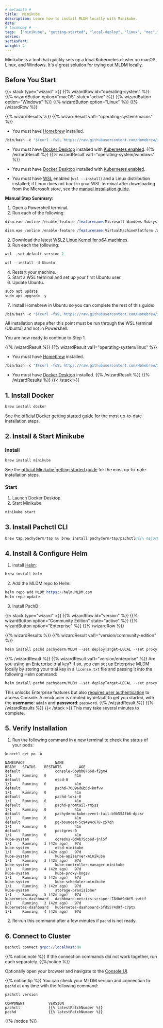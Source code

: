```yaml
---
# metadata # 
title:  Minikube 
description: Learn how to install MLDM locally with Minikube.
date: 
# taxonomy #
tags:  ["minikube", "getting-started", "local-deploy", "linux", "mac","windows"]
series: 
seriesPart: 
weight: 2
---
```


Minikube is a tool that quickly sets up a local Kubernetes cluster on macOS, Linux, and Windows. It's a great solution for trying out MLDM locally.

## Before You Start

{{< stack type="wizard" >}}
 {{% wizardRow id="operating-system" %}}
  {{% wizardButton option="macOS" state="active" %}}
  {{% wizardButton option="Windows" %}}
  {{% wizardButton option="Linux" %}}
 {{% /wizardRow %}}

{{% wizardResults %}}
 {{% wizardResult val1="operating-system/macos" %}}
  - You must have [Homebrew](https://brew.sh/) installed. 
```s
/bin/bash -c "$(curl -fsSL https://raw.githubusercontent.com/Homebrew/install/HEAD/install.sh)"
```
  - You must have [Docker Desktop](https://www.docker.com/) installed with [Kubernetes enabled](https://docs.docker.com/desktop/kubernetes/).
 {{% /wizardResult %}}
 {{% wizardResult val1="operating-system/windows" %}}

 - You must have [Docker Desktop](https://www.docker.com/) installed with [Kubernetes enabled](https://docs.docker.com/desktop/kubernetes/). 
 - You must have [WSL](https://learn.microsoft.com/en-us/windows/wsl/install) enabled (`wsl --install`) and a Linux distribution installed; if Linux does not boot in your WSL terminal after downloading from the Microsoft store, see the [manual installation guide](https://learn.microsoft.com/en-us/windows/wsl/install-manual).


**Manual Step Summary**:

1. Open a Powershell terminal.
2. Run each of the following:

```s
dism.exe /online /enable-feature /featurename:Microsoft-Windows-Subsystem-Linux /all /norestart

dism.exe /online /enable-feature /featurename:VirtualMachinePlatform /all /norestart
```
2. Download the latest [WSL2 Linux Kernel for x64 machines](https://wslstorestorage.blob.core.windows.net/wslblob/wsl_update_x64.msi).
3. Run each the following:
```s
wsl --set-default-version 2

wsl --install -d Ubuntu 
```
4. Restart your machine.
5. Start a WSL terminal and set up your first Ubuntu user.
6. Update Ubuntu.
```s
sudo apt update
sudo apt upgrade -y
```
7. Install Homebrew in Ubuntu so you can complete the rest of this guide:
```s
/bin/bash -c "$(curl -fsSL https://raw.githubusercontent.com/Homebrew/install/HEAD/install.sh)"
```
All installation steps after this point must be run through the WSL terminal (Ubuntu) and not in Powershell. 

You are now ready to continue to Step 1.

 {{% /wizardResult %}}
 {{% wizardResult val1="operating-system/linux" %}}
  - You must have [Homebrew](https://brew.sh/) installed. 
```s
/bin/bash -c "$(curl -fsSL https://raw.githubusercontent.com/Homebrew/install/HEAD/install.sh)"
```
  - You must have [Docker Desktop](https://www.docker.com/) installed.
 {{% /wizardResult %}}
{{% /wizardResults %}}
{{< /stack >}}

## 1. Install Docker 

```s
brew install docker
```
See the [official Docker getting started guide](https://docs.docker.com/get-started/) for the most up-to-date installation steps.

## 2. Install & Start Minikube 


### Install


```s
brew install minikube
```
See the [official Minikube getting started guide](https://minikube.sigs.k8s.io/docs/start/) for the most up-to-date installation steps.

### Start 

1. Launch Docker Desktop.
2. Start Minikube: 
```s
minikube start
```

## 3. Install Pachctl CLI 

```s
brew tap pachyderm/tap && brew install pachyderm/tap/pachctl@{{% majorMinorNumber %}}  
```

## 4. Install & Configure Helm

1. Install [Helm](https://helm.sh/docs/intro/install/):
```s
brew install helm
```
2. Add the MLDM repo to Helm:
```s
helm repo add MLDM https://helm.MLDM.com  
helm repo update  
```
3. Install PachD: 

{{< stack type="wizard" >}}
 {{% wizardRow id="version" %}}
  {{% wizardButton option="Community Edition" state="active" %}}
  {{% wizardButton option="Enterprise" %}}
 {{% /wizardRow %}}

{{% wizardResults %}}
{{% wizardResult val1="version/community-edition" %}}
```s
helm install pachd pachyderm/MLDM --set deployTarget=LOCAL --set proxy.enabled=true --set proxy.service.type=LoadBalancer 
```
{{% /wizardResult %}}
{{% wizardResult val1="version/enterprise" %}}
Are you using an [Enterprise](../../../enterprise) trial key? If so, you can set up Enterprise MLDM locally by storing your trial key in a `license.txt` file and passing it into the following Helm command: 

```s  
helm install pachd pachyderm/MLDM --set deployTarget=LOCAL --set proxy.enabled=true --set proxy.service.type=LoadBalancer --set pachd.enterpriseLicenseKey=$(cat license.txt) --set ingress.host=localhost
``` 
This unlocks Enterprise features but also [requires user authentication](../../../deploy-manage/deploy/console/#connect-to-console) to access Console. A mock user is created by default to get you started, with the **username**: `admin` and **password**: `password`.
{{% /wizardResult %}}
{{% /wizardResults %}}
{{< /stack >}}
   This may take several minutes to complete. 

## 5. Verify Installation 

1. Run the following command in a new terminal to check the status of your pods:
 ```s
 kubectl get po -A
 ```
 ```
 NAMESPACE              NAME                                         READY   STATUS    RESTARTS        AGE
default                console-6b9bb8766d-f2gm4                     1/1     Running   0             41m
default                etcd-0                                       1/1     Running   0             41m
default                pachd-76896d6b5d-kmfvw                       1/1     Running   0             41m
default                pachd-loki-0                                 1/1     Running   0             41m
default                pachd-promtail-rm5ss                         1/1     Running   0             41m
default                pachyderm-kube-event-tail-b9b554fb6-dpcsr    1/1     Running   0             41m
default                pg-bouncer-5c9494c678-z57qh                  1/1     Running   0             41m
default                postgres-0                                   1/1     Running   0             41m
kube-system            coredns-6d4b75cb6d-jnl5f                     1/1     Running   3 (42m ago)   97d
kube-system            etcd-minikube                                1/1     Running   4 (42m ago)   97d
kube-system            kube-apiserver-minikube                      1/1     Running   3 (42m ago)   97d
kube-system            kube-controller-manager-minikube             1/1     Running   4 (42m ago)   97d
kube-system            kube-proxy-bngzv                             1/1     Running   3 (42m ago)   97d
kube-system            kube-scheduler-minikube                      1/1     Running   3 (42m ago)   97d
kube-system            storage-provisioner                          1/1     Running   5 (42m ago)   97d
kubernetes-dashboard   dashboard-metrics-scraper-78dbd9dbf5-swttf   1/1     Running   3 (42m ago)   97d
kubernetes-dashboard   kubernetes-dashboard-5fd5574d9f-c7ptx        1/1     Running   4 (42m ago)   97d
 ```
2. Re-run this command after a few minutes if `pachd` is not ready.

## 6. Connect to Cluster

```s
pachctl connect grpc://localhost:80 
```
{{% notice note %}}
If the connection commands did not work together, run each separately.
{{%/notice %}}

Optionally open your browser and navigate to the [Console UI](http://localhost).

{{% notice tip %}}
You can check your MLDM version and connection to `pachd` at any time with the following command:
   ```s
   pachctl version
   ```
   ```
   COMPONENT           VERSION  
   pachctl             {{% latestPatchNumber %}}  
   pachd               {{% latestPatchNumber %}}  
   ```
{{% /notice %}}


